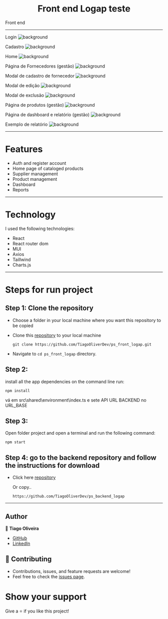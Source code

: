 <h1 align="center">Front end Logap teste</h1>

Front end 

<hr/>

Login
![background](https://github.com/TiagoOliverDev/ps_front_logap/blob/main/public/login.png)

Cadastro
![background](https://github.com/TiagoOliverDev/ps_front_logap/blob/main/public/register.png)

Home
![background](https://github.com/TiagoOliverDev/ps_front_logap/blob/main/public/home2.png)

Página de Fornecedores (gestão)
![background](https://github.com/TiagoOliverDev/ps_front_logap/blob/main/public/fornecedoress.png)

Modal de cadastro de fornecedor
![background](https://github.com/TiagoOliverDev/ps_front_logap/blob/main/public/mdCadastroFor.png)

Modal de edição
![background](https://github.com/TiagoOliverDev/ps_front_logap/blob/main/public/mdEditarFornecedor.png)

Modal de exclusão
![background](https://github.com/TiagoOliverDev/ps_front_logap/blob/main/public/mdExcluir2.png)

Página de produtos (gestão)
![background](https://github.com/TiagoOliverDev/ps_front_logap/blob/main/public/produtos2.png)

Página de dashboard e relatório (gestão)
![background](https://github.com/TiagoOliverDev/ps_front_logap/blob/main/public/dashboard.png)

Exemplo de relatório
![background](https://github.com/TiagoOliverDev/ps_front_logap/blob/main/public/relatorios2.png)


<hr/>

# Features 

- Auth and register account
- Home page of cataloged products
- Supplier management
- Product management
- Dashboard
- Reports

<hr/>

# Technology

I used the following technologies:

- React
- React router dom
- MUI
- Axios
- Taillwind
- Charts.js


<hr/>

# Steps for run project

## Step 1: Clone the repository

- Choose a folder in your local machine where you want this repository to be copied

- Clone this [repository](https://github.com/TiagoOliverDev/ps_front_logap.git) to your local machine 

   ```
  git clone https://github.com/TiagoOliverDev/ps_front_logap.git
  ```

- Navigate to `cd ps_front_logap`  directory.

## Step 2: 

install all the app dependencies on the command line run:

  ```
  npm install
  ```

vá em src\shared\environment\index.ts e sete API URL BACKEND no URL_BASE

## Step 3: 

Open folder project and open a terminal and run the following command:

  ```
  npm start
  ```
## Step 4: go to the backend repository and follow the instructions for download

- Click here [repository](https://github.com/TiagoOliverDev/ps_backend_logap)

  Or copy..

  ```
  https://github.com/TiagoOliverDev/ps_backend_logap
  ```
  
<hr/>


## Author

:man: **Tiago Oliveira**

- [GitHub](https://github.com/TiagoOliverDev/)
- [LinkedIn](https://www.linkedin.com/in/tiago-oliveira-49a2a6205/)

## 🤝 Contributing
- Contributions, issues, and feature requests are welcome!
- Feel free to check the [issues page](https://github.com/TiagoOliverDev/ps_front_logap/issues).

# Show your support
Give a ⭐ if you like this project!
